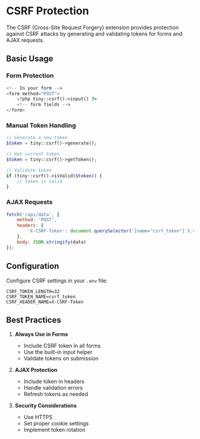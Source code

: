 # CSRF Protection

The CSRF (Cross-Site Request Forgery) extension provides protection against CSRF attacks by generating and validating tokens for forms and AJAX requests.

## Basic Usage

### Form Protection

```php
<!-- In your form -->
<form method="POST">
    <?php tiny::csrf()->input() ?>
    <!-- form fields -->
</form>
```

### Manual Token Handling

```php
// Generate a new token
$token = tiny::csrf()->generate();

// Get current token
$token = tiny::csrf()->getToken();

// Validate token
if (tiny::csrf()->isValid($token)) {
    // Token is valid
}
```

### AJAX Requests

```javascript
fetch('/api/data', {
    method: 'POST',
    headers: {
        'X-CSRF-Token': document.querySelector('[name="csrf_token"]').value
    },
    body: JSON.stringify(data)
});
```

## Configuration

Configure CSRF settings in your `.env` file:

```env
CSRF_TOKEN_LENGTH=32
CSRF_TOKEN_NAME=csrf_token
CSRF_HEADER_NAME=X-CSRF-Token
```

## Best Practices

1. **Always Use in Forms**
   - Include CSRF token in all forms
   - Use the built-in input helper
   - Validate tokens on submission

2. **AJAX Protection**
   - Include token in headers
   - Handle validation errors
   - Refresh tokens as needed

3. **Security Considerations**
   - Use HTTPS
   - Set proper cookie settings
   - Implement token rotation
